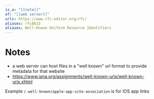```yaml
---
is_a: "[[note]]"
of: "[[web server]]"
urls: https://www.rfc-editor.org/rfc/
aliases: rfc8615
aliases: Well-Known Uniform Resource Identifiers
---
```



# Notes
- a web server can host files in a "well known" url format to provide metadata for that website
- https://www.iana.org/assignments/well-known-uris/well-known-uris.xhtml

Example
`/.well-known/apple-app-site-association` is for IOS app links
